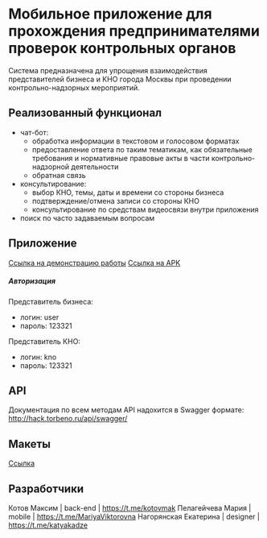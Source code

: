 # Мобильное приложение для прохождения предпринимателями проверок контрольных органов
Система предназначена для упрощения взаимодействия представителей бизнеса и КНО города Москвы при проведении контрольно-надзорных мероприятий.

## Реализованный функционал
* чат-бот:
    + обработка информации в текстовом и голосовом форматах
    + предоставление ответа по таким тематикам, как обязательные требования и нормативные правовые акты в части контрольно-надзорной деятельности
    + обратная связь
* консультирование:
    + выбор КНО, темы, даты и времени со стороны бизнеса
    + подтверждение/отмена записи со стороны КНО
    + консультирование по средствам видеосвязи внутри приложения
* поиск по часто задаваемым вопросам

## Приложение
[Ссылка на демонстрацию работы](https://disk.yandex.ru/i/jM8TP68ZSdfEjg)
[Ссылка на APK](https://github.com/MariyaVik/open-control/releases/tag/v1)

##### Авторизация
Представитель бизнеса: 
* логин: user
* пароль: 123321

Представитель КНО:
* логин: kno
* пароль: 123321

## API
Документация по всем методам API надохится в Swagger формате: http://hack.torbeno.ru/api/swagger/

## Макеты
[Ссылка](https://www.figma.com/file/gP1lDgHu4iAUoRbKOmPeGF/%D0%9E%D1%82%D0%BA%D1%80%D1%8B%D1%82%D1%8B%D0%B9-%D0%BA%D0%BE%D0%BD%D1%82%D1%80%D0%BE%D0%BB%D1%8C?type=design&node-id=0-1&mode=design&t=Dxx6JkZPfbkvO8TO-0)

## Разработчики

Котов Максим | back-end | https://t.me/kotovmak
Пелагейчева Мария | mobile | https://t.me/MariyaViktorovna
Нагорянская Екатерина | designer | https://t.me/katyakadze